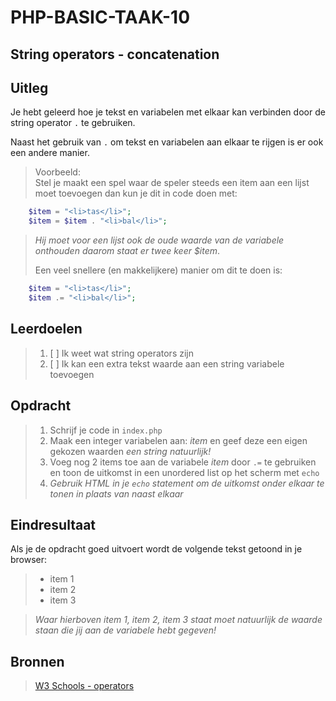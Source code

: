 # PHP-BASIC-TAAK-10
## String operators - concatenation
## Uitleg
Je hebt geleerd hoe je tekst en variabelen met elkaar kan verbinden door de string operator `.` te gebruiken.

Naast het gebruik van `.` om tekst en variabelen aan elkaar te rijgen is er ook een andere manier.

>Voorbeeld:  
Stel je maakt een spel waar de speler steeds een item aan een lijst moet toevoegen dan kun je dit in code doen met:
```php
    $item = "<li>tas</li>";
    $item = $item . "<li>bal</li>";
```
>_Hij moet voor een lijst ook de oude waarde van de variabele onthouden daarom staat er twee keer $item_.  
>
>Een veel snellere (en makkelijkere) manier om dit te doen is:
```php
    $item = "<li>tas</li>";
    $item .= "<li>bal</li>";
```
>
## Leerdoelen
>1. [ ] Ik weet wat string operators zijn
>2. [ ] Ik kan een extra tekst waarde aan een string variabele toevoegen

## Opdracht
>1. Schrijf je code in `index.php`
>2. Maak een integer variabelen aan: _item_ en geef deze een eigen gekozen waarden _een string natuurlijk!_
>3. Voeg nog 2 items toe aan de variabele _item_ door `.=` te gebruiken en toon de uitkomst in een unordered list op het scherm met `echo`
>4. _Gebruik HTML in je `echo` statement om de uitkomst onder elkaar te tonen in plaats van naast elkaar_

## Eindresultaat
Als je de opdracht goed uitvoert wordt de volgende tekst getoond in je browser: 
>* item 1
>* item 2
>* item 3

>_Waar hierboven item 1, item 2, item 3 staat moet natuurlijk de waarde staan die jij aan de variabele hebt gegeven!_

## Bronnen
>[W3 Schools - operators](https://www.w3schools.com/php/php_operators.asp)